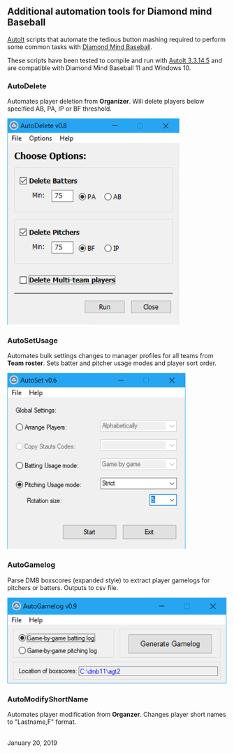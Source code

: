 ## Additional automation tools for Diamond mind Baseball
[AutoIt](https://www.autoitscript.com/site/) scripts that automate the tedious button mashing required to perform some common tasks with [Diamond Mind Baseball](http://www.diamond-mind.com/).

These scripts have been tested to compile and run with [AutoIt 3.3.14.5](https://www.autoitscript.com/site/autoit/) and are compatible with Diamond Mind Baseball 11 and Windows 10.


### AutoDelete
Automates player deletion from **Organizer**.  Will delete players below specified AB, PA, IP or BF threshold.

![AutoDelete v0.8](../images/AutoDelete_v0.8.png)


### AutoSetUsage
Automates bulk settings changes to manager profiles for all teams from **Team roster**.  Sets batter and pitcher usage modes and player sort order.

![AutoSetUsage v0.6](../images/AutoSetUsage_v0.6.png)


### AutoGamelog
Parse DMB boxscores (expanded style) to extract player gamelogs for pitchers or batters.  Outputs to csv file.

![AutoGamelog v0.9](../images/AutoGamelog_v0.9.png)


### AutoModifyShortName
Automates player modification from **Organzer**.  Changes player short names to "Lastname,F" format.

<br/>
January 20, 2019